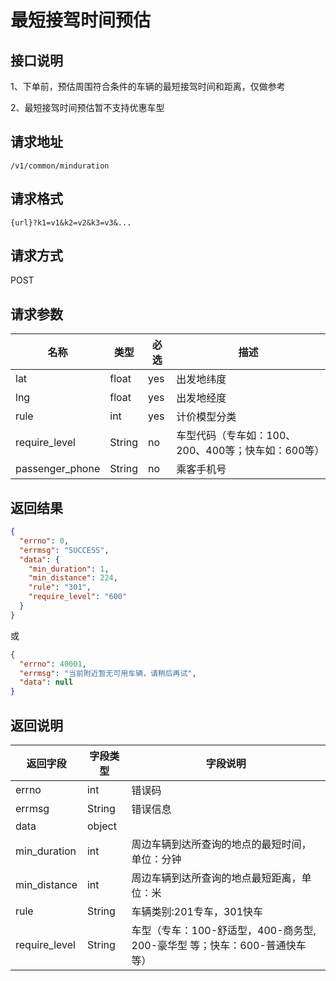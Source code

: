 # 最短接驾时间预估

## 接口说明

1、下单前，预估周围符合条件的车辆的最短接驾时间和距离，仅做参考

2、最短接驾时间预估暂不支持优惠车型

## 请求地址

`/v1/common/minduration`

## 请求格式

`{url}?k1=v1&k2=v2&k3=v3&...`

## 请求方式

POST

## 请求参数

| 名称            | 类型   | 必选 | 描述                                               |
| --------------- | ------ | ---- | -------------------------------------------------- |
| lat             | float  | yes  | 出发地纬度                                         |
| lng             | float  | yes  | 出发地经度                                         |
| rule            | int    | yes  | 计价模型分类                                       |
| require_level   | String | no   | 车型代码（专车如：100、200、400等；快车如：600等） |
| passenger_phone | String | no   | 乘客手机号                                         |

## 返回结果

```json
{
  "errno": 0,
  "errmsg": "SUCCESS",
  "data": {
    "min_duration": 1,
    "min_distance": 224,
    "rule": "301",
    "require_level": "600"
  }
}
```

或

```json
{
  "errno": 40001,
  "errmsg": "当前附近暂无可用车辆，请稍后再试",
  "data": null
}
```

## 返回说明

| 返回字段      | 字段类型 | 字段说明                                                     |
| ------------- | -------- | ------------------------------------------------------------ |
| errno         | int      | 错误码                                                       |
| errmsg        | String   | 错误信息                                                     |
| data          | object   |                                                              |
| min_duration  | int      | 周边车辆到达所查询的地点的最短时间，单位：分钟               |
| min_distance  | int      | 周边车辆到达所查询的地点最短距离，单位：米                   |
| rule          | String   | 车辆类别:201专车，301快车                                    |
| require_level | String   | 车型（专车：100-舒适型，400-商务型, 200-豪华型 等；快车：600-普通快车 等） |
